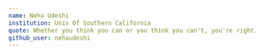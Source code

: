 ```yaml
---
name: Neha Udeshi
institution: Univ Of Southern California
quote: Whether you think you can or you think you can't, you're right.
github_user: nehaudeshi
---
```

